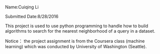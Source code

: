 Name:Cuiqing Li

Submitted Date:8/28/2016

This project is used to use python programming to handle how to build algorithms to search for the nearest neighborhood of a query in a dataset. 


Notice： the project assignment is from the Coursera class (machine learning) which was conducted by University of Washington (Seattle).